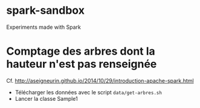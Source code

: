 spark-sandbox
=============

Experiments made with Spark

# Comptage des arbres dont la hauteur n'est pas renseignée

Cf. http://aseigneurin.github.io/2014/10/29/introduction-apache-spark.html

- Télécharger les données avec le script `data/get-arbres.sh`
- Lancer la classe Sample1
